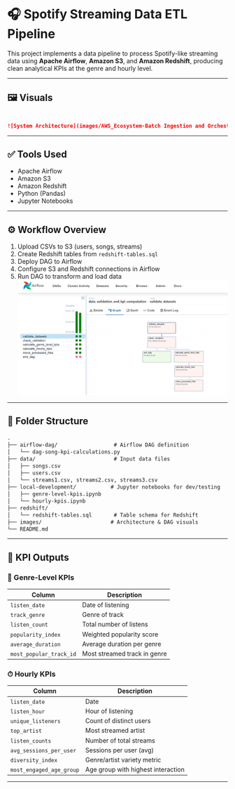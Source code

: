 # 🎧 Spotify Streaming Data ETL Pipeline

This project implements a data pipeline to process Spotify-like streaming data using **Apache Airflow**, **Amazon S3**, and **Amazon Redshift**, producing clean analytical KPIs at the genre and hourly level.

---

## 🖼️ Visuals

```markdown

![System Architecture](images/AWS_Ecosystem-Batch Ingestion and Orchestration.drawio.png)

```

---

## ✅ Tools Used

- Apache Airflow
- Amazon S3
- Amazon Redshift
- Python (Pandas)
- Jupyter Notebooks

---

## ⚙️ Workflow Overview

1. Upload CSVs to S3 (users, songs, streams)
2. Create Redshift tables from `redshift-tables.sql`
3. Deploy DAG to Airflow
4. Configure S3 and Redshift connections in Airflow
5. Run DAG to transform and load data
![Airflow DAG](images/dag_workflow.png)

---

## 📁 Folder Structure

```
.
├── airflow-dag/                  # Airflow DAG definition
│   └── dag-song-kpi-calculations.py
├── data/                         # Input data files
│   ├── songs.csv
│   ├── users.csv
│   └── streams1.csv, streams2.csv, streams3.csv
├── local-development/           # Jupyter notebooks for dev/testing
│   ├── genre-level-kpis.ipynb
│   └── hourly-kpis.ipynb
├── redshift/
│   └── redshift-tables.sql       # Table schema for Redshift
├── images/                      # Architecture & DAG visuals
└── README.md
```

---


## 🧾 KPI Outputs

### 🎵 Genre-Level KPIs
| Column                 | Description                          |
|------------------------|--------------------------------------|
| `listen_date`          | Date of listening                    |
| `track_genre`          | Genre of track                       |
| `listen_count`         | Total number of listens              |
| `popularity_index`     | Weighted popularity score            |
| `average_duration`     | Average duration per genre           |
| `most_popular_track_id`| Most streamed track in genre         |

### ⏱ Hourly KPIs
| Column                   | Description                            |
|--------------------------|----------------------------------------|
| `listen_date`            | Date                                   |
| `listen_hour`            | Hour of listening                      |
| `unique_listeners`       | Count of distinct users                |
| `top_artist`             | Most streamed artist                   |
| `listen_counts`          | Number of total streams                |
| `avg_sessions_per_user`  | Sessions per user (avg)                |
| `diversity_index`        | Genre/artist variety metric            |
| `most_engaged_age_group` | Age group with highest interaction     |

---


